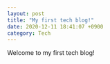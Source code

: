 ```yaml
---
layout: post
title: "My first tech blog!"
date: 2020-12-11 18:41:07 +0900
category: Tech
---
```


Welcome to my first tech blog!
